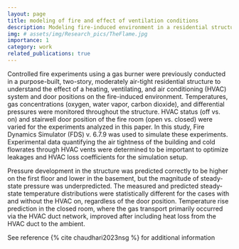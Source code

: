 ```yaml
---
layout: page
title: modeling of fire and effect of ventilation conditions
description: Modeling fire-induced environment in a residential structure with an HVAC system
img: # assets/img/Research_pics/TheFlame.jpg
importance: 1
category: work
related_publications: true
---
```


Controlled fire experiments using a gas burner were previously conducted in a purpose-built, two-story, moderately air-tight residential structure to understand the effect of a heating, ventilating, and air conditioning (HVAC) system and door positions on the fire-induced environment. Temperatures, gas concentrations (oxygen, water vapor, carbon dioxide), and differential pressures were monitored throughout the structure. HVAC status (off vs. on) and stairwell door position of the fire room (open vs. closed) were varied for the experiments analyzed in this paper. In this study, Fire Dynamics Simulator (FDS) v. 6.7.9 was used to simulate these experiments. Experimental data quantifying the air tightness of the building and cold flowrates through HVAC vents were determined to be important to optimize leakages and HVAC loss coefficients for the simulation setup. 

Pressure development in the structure was predicted correctly to be higher on the first floor and lower in the basement, but the magnitude of steady-state pressure was underpredicted. The measured and predicted steady-state temperature distributions were statistically different for the cases with and without the HVAC on, regardless of the door position. Temperature rise prediction in the closed room, where the gas transport primarily occurred via the HVAC duct network, improved after including heat loss from the HVAC duct to the ambient.

See reference {% cite chaudhari2023nsg %} for additional information
